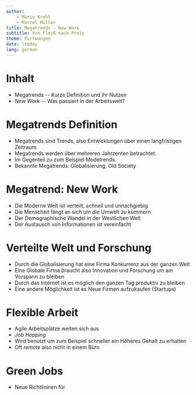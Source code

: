 ```yaml
---
author:
    - Mario Krehl
    - Marcel Müller
title: Megatrends - New Work
subtitle: Von Fleiß nach Preis
theme: Furtwangen
date: \today
lang: german
---
```


Inhalt
==========

- Megatrends -- Kurze Definition und ihr Nutzen
- *New Work* -- Was passiert in der Arbeitswelt?

# Megatrends Definition

- Megatrends sind Trends, also Entwicklungen über einen langfristigen Zeitraum.
- Megatrends werden über mehreren Jahrzenten betrachtet.
- Im Gegenteil zu zum Beispiel Modetrends.
- Bekannte Megatrends: Globalisierung, Old Society

# Megatrend: **New Work**

- Die Moderne Welt ist verteilt, schnell und unnachgiebig
- Die Menscheit fängt an sich um die Umwelt zu kümmern
- Der Demographische Wandel in der Westlichen Welt
- Der Austausch von Informationen ist vereinfacht

# Verteilte Welt und Forschung

- Durch die Globalisierung hat eine Firma Konkurrenz aus der ganzen Welt
- Eine Globale Firma braucht also Innovation und Forschung um am Vorspann zu
    bleiben
- Durch das Internet ist es möglich den ganzen Tag produktiv zu bleiben
- Eine andere Möglichkeit ist es Neue Firmen aufzukaufen (Startups)

# Flexible Arbeit

- Agile Arbeitsplätze weiten sich aus
- *Job Hopping*
- Wird benutzt um zum Beispiel schneller ein Höheres Gehalt zu erhalten
- Oft *remote* also nicht in einem Büro

# **Green Jobs**

- Neue Richtlininen für

